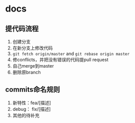 # docs
## 提代码流程

1. 创建分支
2. 在新分支上修改代码
3. ``git fetch origin/master`` and ``git rebase origin master``
3. 修conflicts，并把没有错误的代码提pull request
4. 自己merge到master
5. 删除原branch

## commits命名规则
1. 新特性：fea/[描述]
2. debug： fix/[描述]
3. 其他的待补充
